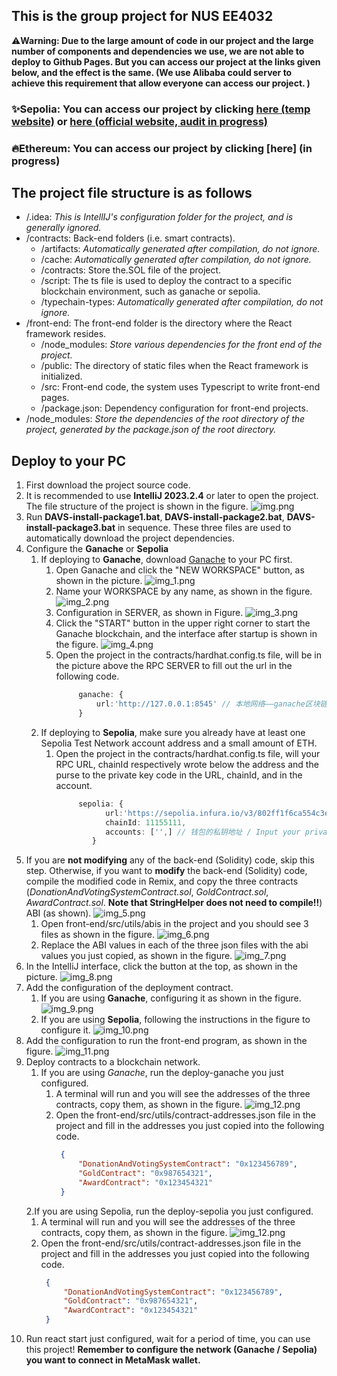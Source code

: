 ## This is the group project for NUS EE4032

:warning:__Warning: Due to the large amount of code in our project and the large number of components and dependencies we use, we are not able to deploy to Github Pages. But you can access our project at the links given below, and the effect is the same. (We use Alibaba could server to achieve this requirement that allow everyone can access our project. )__ 
### :sparkles:Sepolia: You can access our project by clicking [here (temp website)](http://39.106.52.235) or [here (official website, audit in progress)](http://www.letusdonate.asia)
### :fire:Ethereum: You can access our project by clicking [here] (in progress)


## The project file structure is as follows
* /.idea: *This is IntellIJ's configuration folder for the project, and is generally ignored.* 
* /contracts: Back-end folders (i.e. smart contracts). 
  * /artifacts: *Automatically generated after compilation, do not ignore.* 
  * /cache: *Automatically generated after compilation, do not ignore.* 
  * /contracts: Store the.SOL file of the project. 
  * /script: The ts file is used to deploy the contract to a specific blockchain environment, such as ganache or sepolia. 
  * /typechain-types: *Automatically generated after compilation, do not ignore.* 
* /front-end: The front-end folder is the directory where the React framework resides. 
  * /node_modules: *Store various dependencies for the front end of the project.* 
  * /public: The directory of static files when the React framework is initialized. 
  * /src: Front-end code, the system uses Typescript to write front-end pages. 
  * /package.json: Dependency configuration for front-end projects. 
* /node_modules: *Store the dependencies of the root directory of the project, generated by the package.json of the root directory.* 


## Deploy to your PC
1. First download the project source code. 
2. It is recommended to use **IntelliJ 2023.2.4** or later to open the project. The file structure of the project is shown in the figure. ![img.png](./imgs/img.png)
3. Run **DAVS-install-package1.bat**, **DAVS-install-package2.bat**, **DAVS-install-package3.bat** in sequence. These three files are used to automatically download the project dependencies. 
4. Configure the **Ganache** or **Sepolia**
   1. If deploying to **Ganache**, download [Ganache](https://archive.trufflesuite.com/ganache/) to your PC first. 
      1. Open Ganache and click the "NEW WORKSPACE" button, as shown in the picture. ![img_1.png](imgs/img_1.png)
      2. Name your WORKSPACE by any name, as shown in the figure. ![img_2.png](imgs/img_2.png)
      3. Configuration in SERVER, as shown in Figure. ![img_3.png](imgs/img_3.png)
      4. Click the "START" button in the upper right corner to start the Ganache blockchain, and the interface after startup is shown in the figure. ![img_4.png](imgs/img_4.png)
      5. Open the project in the contracts/hardhat.config.ts file, will be in the picture above the RPC SERVER to fill out the url in the following code. 
          ```typescript jsx
               ganache: {
                   url:'http://127.0.0.1:8545' // 本地网络——ganache区块链端口
               }
          ```
   2. If deploying to **Sepolia**, make sure you already have at least one Sepolia Test Network account address and a small amount of ETH. 
      1. Open the project in the contracts/hardhat.config.ts file, will your RPC URL, chainId respectively wrote below the address and the purse to the private key code in the URL, chainId, and in the account. 
          ```typescript jsx
               sepolia: {
                     url:'https://sepolia.infura.io/v3/802ff1f6ca554c3ea370f0acebae425d', // 公共网络——Sepolia区块链端口
                     chainId: 11155111,
                     accounts: ['',] // 钱包的私钥地址 / Input your private key here if you need to deploy to the Sepolia test network
                  }
          ```
5. If you are **not modifying** any of the back-end (Solidity) code, skip this step. Otherwise, if you want to **modify** the back-end (Solidity) code, compile the modified code in Remix, and copy the three contracts (*DonationAndVotingSystemContract.sol*, *GoldContract.sol*, *AwardContract.sol*. **Note that StringHelper does not need to compile!!**) ABI (as shown). ![img_5.png](imgs/img_5.png)
   1. Open front-end/src/utils/abis in the project and you should see 3 files as shown in the figure. ![img_6.png](imgs/img_6.png)
   2. Replace the ABI values in each of the three json files with the abi values you just copied, as shown in the figure. ![img_7.png](imgs/img_7.png)
6. In the IntelliJ interface, click the button at the top, as shown in the picture. ![img_8.png](imgs/img_8.png)
7. Add the configuration of the deployment contract. 
   1. If you are using **Ganache**, configuring it as shown in the figure. ![img_9.png](imgs/img_9.png)
   2. If you are using **Sepolia**, following the instructions in the figure to configure it. ![img_10.png](imgs/img_10.png)
8. Add the configuration to run the front-end program, as shown in the figure. ![img_11.png](imgs/img_11.png)
9. Deploy contracts to a blockchain network. 
   1. If you are using _Ganache_, run the deploy-ganache you just configured. 
      1. A terminal will run and you will see the addresses of the three contracts, copy them, as shown in the figure. ![img_12.png](imgs/img_12.png)
      2. Open the front-end/src/utils/contract-addresses.json file in the project and fill in the addresses you just copied into the following code. 
          ``` json
           {
               "DonationAndVotingSystemContract": "0x123456789",
               "GoldContract": "0x987654321",
               "AwardContract": "0x123454321"
           }
          ```
   2.If you are using Sepolia, run the deploy-sepolia you just configured. 
      1. A terminal will run and you will see the addresses of the three contracts, copy them, as shown in the figure. ![img_12.png](imgs/img_12.png)
      2. Open the front-end/src/utils/contract-addresses.json file in the project and fill in the addresses you just copied into the following code. 
          ``` json
           {
               "DonationAndVotingSystemContract": "0x123456789",
               "GoldContract": "0x987654321",
               "AwardContract": "0x123454321"
           }
          ```
10. Run react start just configured, wait for a period of time, you can use this project! __Remember to configure the network (Ganache / Sepolia) you want to connect in MetaMask wallet.__ 


